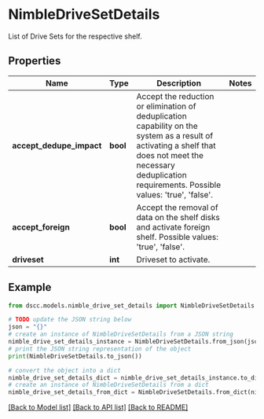 # NimbleDriveSetDetails

List of Drive Sets for the respective shelf.

## Properties

Name | Type | Description | Notes
------------ | ------------- | ------------- | -------------
**accept_dedupe_impact** | **bool** | Accept the reduction or elimination of deduplication capability on the system as a result of activating a shelf that does not meet the necessary deduplication requirements. Possible values: &#39;true&#39;, &#39;false&#39;. | 
**accept_foreign** | **bool** | Accept the removal of data on the shelf disks and activate foreign shelf. Possible values: &#39;true&#39;, &#39;false&#39;. | 
**driveset** | **int** | Driveset to activate. | 

## Example

```python
from dscc.models.nimble_drive_set_details import NimbleDriveSetDetails

# TODO update the JSON string below
json = "{}"
# create an instance of NimbleDriveSetDetails from a JSON string
nimble_drive_set_details_instance = NimbleDriveSetDetails.from_json(json)
# print the JSON string representation of the object
print(NimbleDriveSetDetails.to_json())

# convert the object into a dict
nimble_drive_set_details_dict = nimble_drive_set_details_instance.to_dict()
# create an instance of NimbleDriveSetDetails from a dict
nimble_drive_set_details_from_dict = NimbleDriveSetDetails.from_dict(nimble_drive_set_details_dict)
```
[[Back to Model list]](../README.md#documentation-for-models) [[Back to API list]](../README.md#documentation-for-api-endpoints) [[Back to README]](../README.md)


